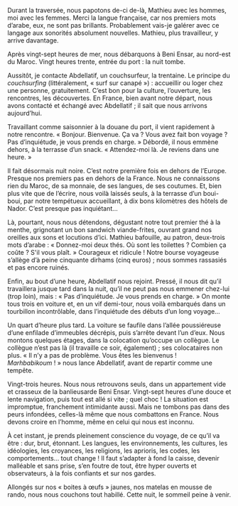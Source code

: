 ﻿Durant la traversée, nous papotons de-ci de-là, Mathieu avec les hommes, moi avec les femmes.
Merci la langue française, car nos premiers mots d’arabe, eux, ne sont pas brillants.
Probablement vais-je galérer avec ce langage aux sonorités absolument nouvelles.
Mathieu, plus travailleur, y arrive davantage.

Après vingt-sept heures de mer, nous débarquons à Beni Ensar, au nord-est du Maroc.
Vingt heures trente, entrée du port : la nuit tombe.

Aussitôt, je contacte Abdellatif, un couchsurfeur, la trentaine.
Le principe du *couchsurfing* (littéralement, « surf sur canapé ») : accueillir ou loger chez une personne, gratuitement.
C’est bon pour la culture, l’ouverture, les rencontres, les découvertes.
En France, bien avant notre départ, nous avons contacté et échangé avec Abdellatif ; il sait que nous arrivons aujourd’hui.

Travaillant comme saisonnier à la douane du port, il vient rapidement à notre rencontre. « Bonjour. Bienvenue. Ça va ? Vous avez fait bon voyage ? Pas d’inquiétude, je vous prends en charge. »
Débordé, il nous emmène dehors, à la terrasse d’un snack. « Attendez-moi là. Je reviens dans une heure. »

Il fait désormais nuit noire.
C’est notre première fois en dehors de l’Europe.
Presque nos premiers pas en dehors de la France.
Nous ne connaissons rien du Maroc, de sa monnaie, de ses langues, de ses coutumes.
Et, bien plus vite que de l’écrire, nous voilà laissés seuls, à la terrasse d’un boui-boui, par notre tempétueux accueillant, à dix bons kilomètres des hôtels de Nador.
C’est presque pas inquiétant…

Là, pourtant, nous nous détendons, dégustant notre tout premier thé à la menthe, grignotant un bon sandwich viande-frites, ouvrant grand nos oreilles aux sons et locutions d’ici.
Mathieu bafouille, au patron, deux-trois mots d’arabe : « Donnez-moi deux thés. Où sont les toilettes ? Combien ça coûte ? S'il vous plaît. » Courageux et ridicule !
Notre bourse voyageuse s’allège d’à peine cinquante dirhams (cinq euros) ; nous sommes rassasiés et pas encore ruinés.

Enfin, au bout d’une heure, Abdellatif nous rejoint.
Pressé, il nous dit qu’il travaillera jusque tard dans la nuit, qu’il ne peut pas nous emmener chez-lui (trop loin), mais : « Pas d’inquiétude. Je vous prends en charge. »
On monte tous trois en voiture et, en un vif demi-tour, nous voilà embarqués dans un tourbillon incontrôlable, dans l’inquiétude des débuts d’un long voyage…

Un quart d’heure plus tard.
La voiture se faufile dans l’allée poussiéreuse d’une enfilade d’immeubles décrépis, puis s’arrête devant l’un d’eux.
Nous montons quelques étages, dans la colocation qu’occupe un collègue.
Le collègue n’est pas là (il travaille ce soir, également) ; ses colocataires non plus.
« Il n’y a pas de problème. Vous êtes les bienvenus ! *Marhbabikoum* ! » nous lance Abdellatif, avant de repartir comme une tempête.

Vingt-trois heures. Nous nous retrouvons seuls, dans un appartement vide et crasseux de la banlieusarde Beni Ensar.
Vingt-sept heures d’une douce et lente navigation, puis tout est allé si vite ; quel choc !
La situation est impromptue, franchement intimidante aussi.
Mais ne tombons pas dans des peurs infondées, celles-là même que nous combattons en France.
Nous devons croire en l’homme, même en celui qui nous est inconnu.

À cet instant, je prends pleinement conscience du voyage, de ce qu’il va être : dur, brut, étonnant.
Les langues, les environnements, les cultures, les idéologies, les croyances, les religions, les aprioris, les codes, les comportements… tout change !
Il faut s’adapter à fond la caisse, devenir malléable et sans prise, s’en foutre de tout, être hyper ouverts et observateurs, à la fois confiants et sur nos gardes.

Allongés sur nos « boites à œufs » jaunes, nos matelas en mousse de rando, nous nous couchons tout habillé.
Cette nuit, le sommeil peine à venir.
